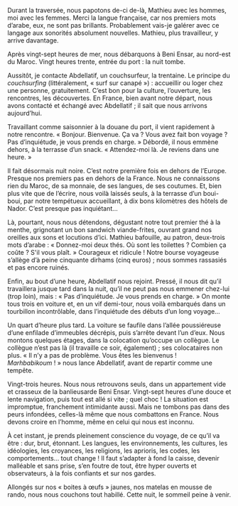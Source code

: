 ﻿Durant la traversée, nous papotons de-ci de-là, Mathieu avec les hommes, moi avec les femmes.
Merci la langue française, car nos premiers mots d’arabe, eux, ne sont pas brillants.
Probablement vais-je galérer avec ce langage aux sonorités absolument nouvelles.
Mathieu, plus travailleur, y arrive davantage.

Après vingt-sept heures de mer, nous débarquons à Beni Ensar, au nord-est du Maroc.
Vingt heures trente, entrée du port : la nuit tombe.

Aussitôt, je contacte Abdellatif, un couchsurfeur, la trentaine.
Le principe du *couchsurfing* (littéralement, « surf sur canapé ») : accueillir ou loger chez une personne, gratuitement.
C’est bon pour la culture, l’ouverture, les rencontres, les découvertes.
En France, bien avant notre départ, nous avons contacté et échangé avec Abdellatif ; il sait que nous arrivons aujourd’hui.

Travaillant comme saisonnier à la douane du port, il vient rapidement à notre rencontre. « Bonjour. Bienvenue. Ça va ? Vous avez fait bon voyage ? Pas d’inquiétude, je vous prends en charge. »
Débordé, il nous emmène dehors, à la terrasse d’un snack. « Attendez-moi là. Je reviens dans une heure. »

Il fait désormais nuit noire.
C’est notre première fois en dehors de l’Europe.
Presque nos premiers pas en dehors de la France.
Nous ne connaissons rien du Maroc, de sa monnaie, de ses langues, de ses coutumes.
Et, bien plus vite que de l’écrire, nous voilà laissés seuls, à la terrasse d’un boui-boui, par notre tempétueux accueillant, à dix bons kilomètres des hôtels de Nador.
C’est presque pas inquiétant…

Là, pourtant, nous nous détendons, dégustant notre tout premier thé à la menthe, grignotant un bon sandwich viande-frites, ouvrant grand nos oreilles aux sons et locutions d’ici.
Mathieu bafouille, au patron, deux-trois mots d’arabe : « Donnez-moi deux thés. Où sont les toilettes ? Combien ça coûte ? S'il vous plaît. » Courageux et ridicule !
Notre bourse voyageuse s’allège d’à peine cinquante dirhams (cinq euros) ; nous sommes rassasiés et pas encore ruinés.

Enfin, au bout d’une heure, Abdellatif nous rejoint.
Pressé, il nous dit qu’il travaillera jusque tard dans la nuit, qu’il ne peut pas nous emmener chez-lui (trop loin), mais : « Pas d’inquiétude. Je vous prends en charge. »
On monte tous trois en voiture et, en un vif demi-tour, nous voilà embarqués dans un tourbillon incontrôlable, dans l’inquiétude des débuts d’un long voyage…

Un quart d’heure plus tard.
La voiture se faufile dans l’allée poussiéreuse d’une enfilade d’immeubles décrépis, puis s’arrête devant l’un d’eux.
Nous montons quelques étages, dans la colocation qu’occupe un collègue.
Le collègue n’est pas là (il travaille ce soir, également) ; ses colocataires non plus.
« Il n’y a pas de problème. Vous êtes les bienvenus ! *Marhbabikoum* ! » nous lance Abdellatif, avant de repartir comme une tempête.

Vingt-trois heures. Nous nous retrouvons seuls, dans un appartement vide et crasseux de la banlieusarde Beni Ensar.
Vingt-sept heures d’une douce et lente navigation, puis tout est allé si vite ; quel choc !
La situation est impromptue, franchement intimidante aussi.
Mais ne tombons pas dans des peurs infondées, celles-là même que nous combattons en France.
Nous devons croire en l’homme, même en celui qui nous est inconnu.

À cet instant, je prends pleinement conscience du voyage, de ce qu’il va être : dur, brut, étonnant.
Les langues, les environnements, les cultures, les idéologies, les croyances, les religions, les aprioris, les codes, les comportements… tout change !
Il faut s’adapter à fond la caisse, devenir malléable et sans prise, s’en foutre de tout, être hyper ouverts et observateurs, à la fois confiants et sur nos gardes.

Allongés sur nos « boites à œufs » jaunes, nos matelas en mousse de rando, nous nous couchons tout habillé.
Cette nuit, le sommeil peine à venir.
